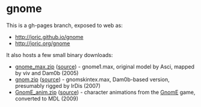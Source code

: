 # gnome

This is a gh-pages branch, exposed to web as:

* http://joric.github.io/gnome
* http://joric.org/gnome

It also hosts a few small binary downloads:

* [gnome_max.zip](http://joric.github.io/gnome/archive/gnome_max.zip) ([source](http://www.gamedev.ru/art/forum/?id=5592&page=35#m517)) - gnome1.max, original model by Asci, mapped by viv and Dam0b (2005)
* [gnom.zip](http://joric.github.io/gnome/archive/gnom.zip) ([source](http://www.gamedev.ru/art/forum/?id=5592&page=516#m7736)) - gnomskintex.max, Dam0b-based version, presumably rigged by IrDis (2007) 
* [GnomE_anim.zip](http://joric.github.io/gnome/archive/GnomE_anim.zip) ([source](http://www.gamedev.ru/projects/forum/?id=93344&page=14#m209)) - character animations from the [GnomE](http://www.gamedev.ru/projects/forum/?id=93344) game, converted to MDL (2009)

